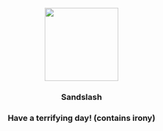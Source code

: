 <p align="center">
    <img src="https://raw.githubusercontent.com/PokeAPI/sprites/master/sprites/pokemon/28.png" width="150" height="150">
</p>
<h3 align="center"> <b>Sandslash</b></h3>
<h3 align="center">Have a terrifying day! (contains irony)</h3>
